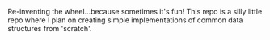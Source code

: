Re-inventing the wheel...because sometimes it's fun! This repo is a silly little repo where I plan on creating simple implementations of common data structures from 'scratch'.
